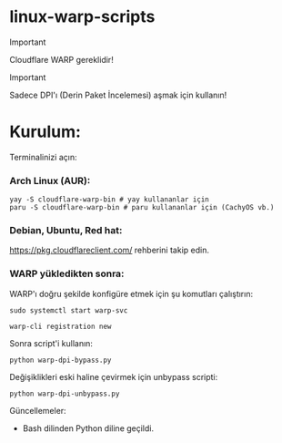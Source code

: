 # linux-warp-scripts

> [!IMPORTANT]
> Cloudflare WARP gereklidir!

> [!IMPORTANT]
> Sadece DPI'ı (Derin Paket İncelemesi) aşmak için kullanın!

# Kurulum:
Terminalinizi açın:

### Arch Linux (AUR): 
```
yay -S cloudflare-warp-bin # yay kullananlar için
paru -S cloudflare-warp-bin # paru kullananlar için (CachyOS vb.)
```

### Debian, Ubuntu, Red hat:
https://pkg.cloudflareclient.com/ rehberini takip edin.

### WARP yükledikten sonra:

WARP'ı doğru şekilde konfigüre etmek için şu komutları çalıştırın:
```
sudo systemctl start warp-svc
```
```
warp-cli registration new
```
Sonra script'i kullanın:
```
python warp-dpi-bypass.py
```
Değişiklikleri eski haline çevirmek için unbypass scripti:
```
python warp-dpi-unbypass.py
```

Güncellemeler:

- Bash dilinden Python diline geçildi.
